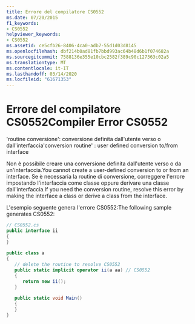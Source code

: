 ```yaml
---
title: Errore del compilatore CS0552
ms.date: 07/20/2015
f1_keywords:
- CS0552
helpviewer_keywords:
- CS0552
ms.assetid: ce5cfb26-8406-4ca0-adb7-55d1d03d8145
ms.openlocfilehash: dbf214b0ad81fb7bbd993ac64b48d6b1f074682a
ms.sourcegitcommit: 7588136e355e10cbc2582f389c90c127363c02a5
ms.translationtype: MT
ms.contentlocale: it-IT
ms.lasthandoff: 03/14/2020
ms.locfileid: "61671353"
---
```

# <a name="compiler-error-cs0552"></a><span data-ttu-id="34413-102">Errore del compilatore CS0552</span><span class="sxs-lookup"><span data-stu-id="34413-102">Compiler Error CS0552</span></span>
<span data-ttu-id="34413-103">'routine conversione': conversione definita dall'utente verso o dall'interfaccia</span><span class="sxs-lookup"><span data-stu-id="34413-103">'conversion routine' : user defined conversion to/from interface</span></span>  
  
 <span data-ttu-id="34413-104">Non è possibile creare una conversione definita dall'utente verso o da un'interfaccia.</span><span class="sxs-lookup"><span data-stu-id="34413-104">You cannot create a user-defined conversion to or from an interface.</span></span> <span data-ttu-id="34413-105">Se è necessaria la routine di conversione, correggere l'errore impostando l'interfaccia come classe oppure derivare una classe dall'interfaccia.</span><span class="sxs-lookup"><span data-stu-id="34413-105">If you need the conversion routine, resolve this error by making the interface a class or derive a class from the interface.</span></span>  
  
 <span data-ttu-id="34413-106">L'esempio seguente genera l'errore CS0552:</span><span class="sxs-lookup"><span data-stu-id="34413-106">The following sample generates CS0552:</span></span>  
  
```csharp  
// CS0552.cs  
public interface ii  
{  
}  
  
public class a  
{  
   // delete the routine to resolve CS0552  
   public static implicit operator ii(a aa) // CS0552  
   {  
      return new ii();  
   }  
  
   public static void Main()  
   {  
   }  
}  
```
